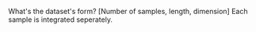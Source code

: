 What's the dataset's form?
[Number of samples, length, dimension]
Each sample is integrated seperately. 
